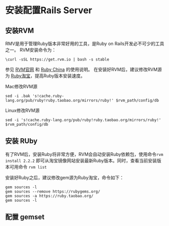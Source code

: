 安装配置Rails Server
===================

## 安装RVM
RMV是用于管理Ruby版本非常好用的工具，是Ruby on Rails开发必不可少的工具之一。
RVM安装命令为：

	\curl -sSL https://get.rvm.io | bash -s stable

参见 [RVM官网](http://www.rvm.io) 和 [Ruby China](https://ruby-china.org/topics/576) 的使用说明。
在安装好RVM后，建议修改RVM源为 [Ruby淘宝](http://ruby.taobao.org)，提高Ruby版本安装速度。

Mac修改RVM源

	sed -i .bak 's!cache.ruby-lang.org/pub/ruby!ruby.taobao.org/mirrors/ruby!' $rvm_path/config/db

Linux修改RVM源

	sed -i 's!cache.ruby-lang.org/pub/ruby!ruby.taobao.org/mirrors/ruby!' $rvm_path/config/db


## 安装 RUby
有了RVM后，安装Ruby将非常方便，RVM会自动安装Ruby依赖包，使用命令`rvm install 2.2.2`
即可从淘宝镜像网站安装最新Ruby版本。同时，查看当前安装版本可用命令 `rvm list`

安装好Ruby之后，建议修改gem源为Ruby淘宝，命令如下：

	gem sources -l
	gem sources --remove https://rubygems.org/
	gem sources -a https://ruby.taobao.org/
	gem sources -l


## 配置 gemset


